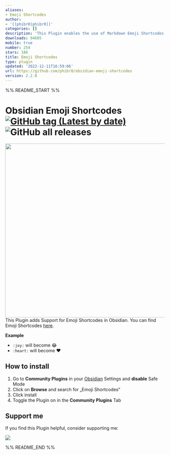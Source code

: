 ```yaml
---
aliases:
- Emoji Shortcodes
author:
- '[[phibr0|phibr0]]'
categories: []
description: 'This Plugin enables the use of Markdown Emoji Shortcodes :smile:'
downloads: 94605
mobile: true
number: 254
stars: 186
title: Emoji Shortcodes
type: plugin
updated: '2022-12-11T16:59:06'
url: https://github.com/phibr0/obsidian-emoji-shortcodes
version: 2.2.0
---
```


%% README_START %%

# Obsidian Emoji Shortcodes [![GitHub tag (Latest by date)](https://img.shields.io/github/v/tag/phibr0/obsidian-emoji-shortcodes)](https://github.com/phibr0/obsidian-emoji-shortcodes/releases) ![GitHub all releases](https://img.shields.io/github/downloads/phibr0/obsidian-emoji-shortcodes/total)

<img align="right" width="550" src="https://user-images.githubusercontent.com/59741989/129605183-1295bfbb-760d-4b45-bf94-452f38f2b54c.gif">

This Plugin adds Support for Emoji Shortcodes in Obsidian. You can find Emoji Shortcodes [here](https://emojipedia.org/).

**Example**

- `:joy:` will become 😂
- `:heart:` will become :heart:

## How to install

1. Go to **Community Plugins** in your [Obsidian](https://www.obsidian.md) Settings and **disable** Safe Mode
2. Click on **Browse** and search for „Emoji Shortcodes“
3. Click install
4. Toggle the Plugin on in the **Community Plugins** Tab

## Support me

If you find this Plugin helpful, consider supporting me:

<a href="https://www.buymeacoffee.com/phibr0"><img src="https://img.buymeacoffee.com/button-api/?text=Buy me a coffee&emoji=&slug=phibr0&button_colour=5F7FFF&font_colour=ffffff&font_family=Inter&outline_colour=000000&coffee_colour=FFDD00"></a>



%% README_END %%